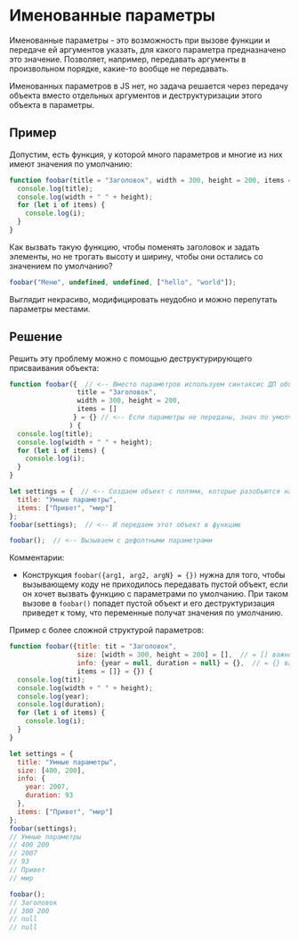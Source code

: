 

# Именованные параметры

Именованные параметры - это возможность при вызове функции и передаче ей аргументов указать, для какого параметра предназначено это значение. Позволяет, например, передавать аргументы в произвольном порядке, какие-то вообще не передавать.

Именованных параметров в JS нет, но задача решается через передачу объекта вместо отдельных аргументов и деструктуризации этого объекта в параметры.

## Пример

Допустим, есть функция, у которой много параметров и многие из них имеют значения по умолчанию:

```javascript
function foobar(title = "Заголовок", width = 300, height = 200, items = []) {
  console.log(title);
  console.log(width + " " + height);
  for (let i of items) {
    console.log(i);
  }
}
```

Как вызвать такую функцию, чтобы поменять заголовок и задать элементы, но не трогать высоту и ширину, чтобы они остались со значением по умолчанию?

```javascript
foobar("Меню", undefined, undefined, ["hello", "world"]);
```

Выглядит некрасиво, модифицировать неудобно и можно перепутать параметры местами.

## Решение

Решить эту проблему можно с помощью деструктурирующего присваивания объекта:

```javascript
function foobar({  // <-- Вместо параметров используем синтаксис ДП объекта
                 title = "Заголовок",
                 width = 300, height = 200, 
                 items = []
                } = {} // <-- Если параметры не переданы, знач по умолч - пустой объект
               ) { 
  console.log(title);
  console.log(width + " " + height);
  for (let i of items) {
    console.log(i);
  }
}

let settings = {  // <-- Создаем объект с полями, которые разобьются на отдельные параметры
  title: "Умные параметры",
  items: ["Привет", "мир"]
};
foobar(settings);  // <-- И передаем этот объект в функцию

foobar();  // <-- Вызываем с дефолтными параметрами
```

 Комментарии:

* Конструкция `foobar({arg1, arg2, argN} = {})` нужна для того, чтобы вызывающему коду не приходилось передавать пустой объект, если он хочет вызвать функцию с параметрами по умолчанию. При таком вызове в `foobar()` попадет пустой объект и его деструктуризация приведет к тому, что переменные получат значения по умолчанию.

Пример с более сложной структурой параметров:

```javascript
function foobar({title: tit = "Заголовок", 
                 size: [width = 300, height = 200] = [],  // = [] важно
                 info: {year = null, duration = null} = {},  // = {} важно
                 items = []} = {}) {
  console.log(tit);
  console.log(width + " " + height);
  console.log(year);
  console.log(duration);
  for (let i of items) {
    console.log(i);
  }
}

let settings = {
  title: "Умные параметры",
  size: [400, 200],
  info: {
    year: 2007,
    duration: 93
  },
  items: ["Привет", "мир"]
};
foobar(settings);
// Умные параметры
// 400 200
// 2007
// 93
// Привет
// мир
```

```javascript
foobar();
// Заголовок
// 300 200
// null
// null
```

